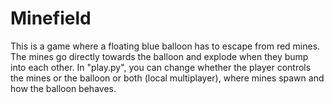 # Minefield

This is a game where a floating blue balloon has to escape from red mines. The mines go directly towards the balloon and explode when they bump into each other. In "play.py", you can change whether the player controls the mines or the balloon or both (local multiplayer), where mines spawn and how the balloon behaves.
